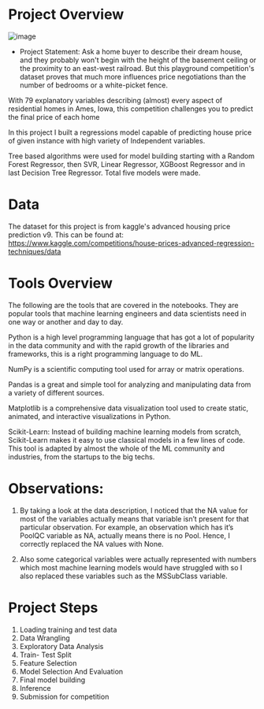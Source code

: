 # Project Overview

![image](https://user-images.githubusercontent.com/85442734/156748571-fb165076-be07-4b74-81d2-c1f4c2b14845.png)

* Project Statement: 
Ask a home buyer to describe their dream house, and they probably won't begin with the height of the basement ceiling or the proximity to an east-west railroad. But this playground competition's dataset proves that much more influences price negotiations than the number of bedrooms or a white-picket fence.

With 79 explanatory variables describing (almost) every aspect of residential homes in Ames, Iowa, this competition challenges you to predict the final price of each home

In this project I built a regressions model capable of predicting house price of given instance with high variety of Independent variables.

Tree based algorithms were used for model building starting with a Random Forest Regressor, then SVR, Linear Regressor, XGBoost Regressor and in last Decision Tree Regressor. Total five models were made.

# Data

The dataset for this project is from kaggle's advanced housing price prediction v9. This can be found at: https://www.kaggle.com/competitions/house-prices-advanced-regression-techniques/data

# Tools Overview
The following are the tools that are covered in the notebooks. They are popular tools that machine learning engineers and data scientists need in one way or another and day to day.

Python is a high level programming language that has got a lot of popularity in the data community and with the rapid growth of the libraries and frameworks, this is a right programming language to do ML.

NumPy is a scientific computing tool used for array or matrix operations.

Pandas is a great and simple tool for analyzing and manipulating data from a variety of different sources.

Matplotlib is a comprehensive data visualization tool used to create static, animated, and interactive visualizations in Python.

Scikit-Learn: Instead of building machine learning models from scratch, Scikit-Learn makes it easy to use classical models in a few lines of code. This tool is adapted by almost the whole of the ML community and industries, from the startups to the big techs.

# Observations:

1) By taking a look at the data description, I noticed that the NA value for most of the variables actually means that variable isn’t present for that particular observation. For example, an observation which has it’s PoolQC variable as NA, actually means there is no Pool. Hence, I correctly replaced the NA values with None.

2) Also some categorical variables were actually represented with numbers which most machine learning models would have struggled with so I also replaced these variables such as the MSSubClass variable.

#  Project Steps
1. Loading training and test data 
2. Data Wrangling
3. Exploratory Data Analysis
4. Train- Test Split
5. Feature Selection
6. Model Selection And Evaluation
7. Final model building
8. Inference 
9. Submission for competition 
